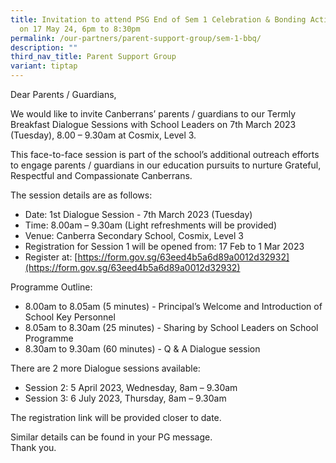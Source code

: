 ```yaml
---
title: Invitation to attend PSG End of Sem 1 Celebration & Bonding Activity BBQ
  on 17 May 24, 6pm to 8:30pm
permalink: /our-partners/parent-support-group/sem-1-bbq/
description: ""
third_nav_title: Parent Support Group
variant: tiptap
---
```

Dear Parents / Guardians,

We would like to invite Canberrans’ parents / guardians to our Termly Breakfast Dialogue Sessions with
School Leaders on 7th March 2023 (Tuesday), 8.00 – 9.30am at Cosmix, Level 3.

This face-to-face session is part of the school’s additional outreach efforts to engage parents / guardians
in our education pursuits to nurture Grateful, Respectful and Compassionate Canberrans.

The session details are as follows:

* Date: 1st Dialogue Session - 7th March 2023 (Tuesday)
* Time: 8.00am – 9.30am (Light refreshments will be provided)
* Venue: Canberra Secondary School, Cosmix, Level 3
* Registration for Session 1 will be opened from: 17 Feb to 1 Mar 2023
* Register at: [https://form.gov.sg/63eed4b5a6d89a0012d32932](https://form.gov.sg/63eed4b5a6d89a0012d32932)

Programme Outline:<br>
* 8.00am to 8.05am (5 minutes) - Principal’s Welcome and Introduction of School Key Personnel
* 8.05am to 8.30am (25 minutes) - Sharing by School Leaders on School Programme
* 8.30am to 9.30am (60 minutes) - Q &amp; A Dialogue session

There are 2 more Dialogue sessions available:
* Session 2: 5 April 2023, Wednesday, 8am – 9.30am
* Session 3: 6 July 2023, Thursday, 8am – 9.30am

The registration link will be provided closer to date.

Similar details can be found in your PG message.
<br>Thank you.